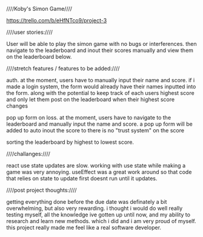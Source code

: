 ////Koby's Simon Game////

https://trello.com/b/eHfNTco9/project-3


////user stories:////

User will be able to play the simon game with no bugs or interferences. then navigate to the leaderboard and inout their scores manually and view them on the leaderboard below.

////stretch features / features to be added:////

auth. at the moment, users have to manually input their name and score. if i made a login system, the form would already have their names inputted into the form. along with the potential to keep track of each users highest score and only let them post on the leaderboard when their highest score changes

pop up form on loss. at the moment, users have to navigate to the leaderboard and manually input the name and score. a pop up form will be added to auto inout the score to there is no "trust system" on the score

sorting the leaderboard by highest to lowest score. 

////challanges:////

react use state updates are slow. working with use state while making a game was very annoying. useEffect was a great work around so that code that relies on state to update first doesnt run until it updates. 

////post project thoughts:////

getting everything done before the due date was definately a bit overwhelming, but also very rewarding. i thought i would do well really testing myself, all the knowledge ive gotten up until now, and my ability to research and learn new methods. which i did and i am very proud of myself. this project really made me feel like a real software developer.